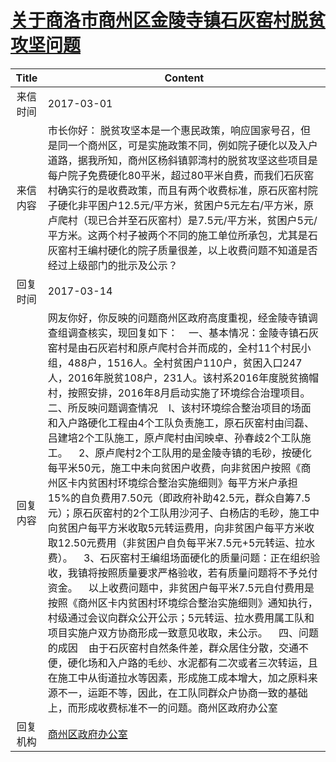 # <a href="http://www.shangluo.gov.cn/zmhd/ldxxxx.jsp?urltype=leadermail.LeaderMailContentUrl&wbtreeid=1112&leadermailid=4016">关于商洛市商州区金陵寺镇石灰窑村脱贫攻坚问题</a>
| Title |                                                                                                                                                                                                                                                                                                                                                                                             Content                                                                                                                                                                                                                                                                                                                                                                                             |
|:-----:|-------------------------------------------------------------------------------------------------------------------------------------------------------------------------------------------------------------------------------------------------------------------------------------------------------------------------------------------------------------------------------------------------------------------------------------------------------------------------------------------------------------------------------------------------------------------------------------------------------------------------------------------------------------------------------------------------------------------------------------------------------------------------------------------------|
| 来信时间  | 2017-03-01                                                                                                                                                                                                                                                                                                                                                                                                                                                                                                                                                                                                                                                                                                                                                                                      |
| 来信内容  | 市长你好： 脱贫攻坚本是一个惠民政策，响应国家号召，但是同一个商州区，可是实施政策不同，例如院子硬化以及入户道路，据我所知，商州区杨斜镇郭湾村的脱贫攻坚这些项目是每户院子免费硬化80平米，超过80平米自费，而我们石灰窑村确实行的是收费政策，而且有两个收费标准，原石灰窑村院子硬化非平困户12.5元/平方米，贫困户5元左右/平方米，原卢爬村（现已合并至石灰窑村）是7.5元/平方米，贫困户5元/平方米。这两个村子被两个不同的施工单位所承包，尤其是石灰窑村王编村硬化的院子质量很差，以上收费问题不知道是否经过上级部门的批示及公示？                                                                                                                                                                                                                                                                                                                                                                                                                                                                                                                         |
| 回复时间  | 2017-03-14                                                                                                                                                                                                                                                                                                                                                                                                                                                                                                                                                                                                                                                                                                                                                                                      |
| 回复内容  | 网友你好，你反映的问题商州区政府高度重视，经金陵寺镇调查组调查核实，现回复如下：    一、基本情况：金陵寺镇石灰窑村是由石灰岩村和原卢爬村合并而成的，全村11个村民小组，488户，1516人。全村贫困户110户，贫困入口247人，2016年脱贫108户，231人。该村系2016年度脱贫摘帽村，按照安排，2016年8月启动实施了环境综合治理项目。    二、所反映问题调查情况    l、该村环境综合整治项目的场面和入户路硬化工程由4个工队负责施工，原石灰窑村由闫磊、吕建培2个工队施工，原卢爬村由闰映卓、孙春歧2个工队施工。    2、原卢爬村2个工队用的是金陵寺镇的毛砂，按硬化每平米50元，施工中未向贫困户收费，向非贫困户按照《商州区卡内贫困村环境综合整治实施细则》每平方米户承担15%的自负费用7.50元（即政府补助42.5元，群众自筹7.5元）；原石灰窑村的2个工队用沙河子、白杨店的毛砂，施工中向贫困户每平方米收取5元转运费用，向非贫困户每平方米收取12.50元费用（非贫困户自负每平米7.5元+5元转运、拉水费）。    3、石灰窑村王编组场面硬化的质量问题：正在组织验收，我镇将按照质量要求严格验收，若有质量问题将不予兑付资金。    以上收费问题中，非贫困户每平米7.5元自付费用是按照《商州区卡内贫困村环境综合整治实施细则》通知执行，村级通过会议向群众公开公示；5元转运、拉水费用属工队和项目实施户双方协商形成一致意见收取，未公示。    四、问题的成因    由于石灰窑村自然条件差，群众居住分散，交通不便，硬化场和入户路的毛纱、水泥都有二次或者三次转运，且在施工中从街道拉水等因素，形成施工成本增大，加之原料来源不一，运距不等，因此，在工队同群众户协商一致的基础上，而形成收费标准不一的问题。商州区政府办公室 |
| 回复机构  | <a href="../../categories/agencies/商州区政府办公室.md">商州区政府办公室</a>                                                                                                                                                                                                                                                                                                                                                                                                                                                                                                                                                                                                                                                                                                                                      |